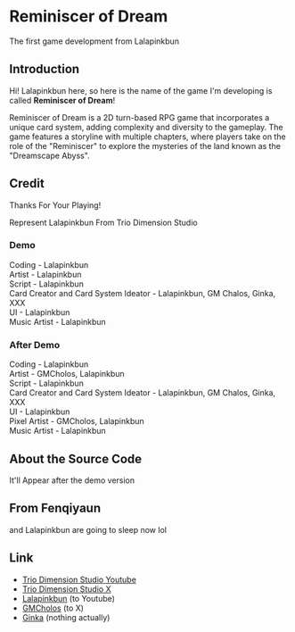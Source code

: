 # Reminiscer of Dream
The first game development from Lalapinkbun

## Introduction
Hi! Lalapinkbun here, so here is the name of the game I'm developing is called **Reminiscer of Dream**!

Reminiscer of Dream is a 2D turn-based RPG game that incorporates a unique card system, adding complexity and diversity to the gameplay. The game features a storyline with multiple chapters, where players take on the role of the "Reminiscer" to explore the mysteries of the land known as the "Dreamscape Abyss".

## Credit
Thanks For Your Playing!

Represent
Lalapinkbun From Trio Dimension Studio

### Demo
Coding - Lalapinkbun <br/>
Artist - Lalapinkbun <br/>
Script - Lalapinkbun <br/>
Card Creator and Card System Ideator - Lalapinkbun, GM Chalos, Ginka, XXX <br/>
UI - Lalapinkbun <br/>
Music Artist - Lalapinkbun <br/>

### After Demo
Coding - Lalapinkbun <br/>
Artist - GMCholos, Lalapinkbun <br/>
Script - Lalapinkbun <br/>
Card Creator and Card System Ideator - Lalapinkbun, GM Chalos, Ginka, XXX <br/>
UI - Lalapinkbun <br/>
Pixel Artist - GMCholos, Lalapinkbun <br/>
Music Artist - Lalapinkbun <br/>

## About the Source Code
It'll Appear after the demo version

## From Fenqiyaun
and Lalapinkbun are going to sleep now lol

## Link
- [Trio Dimension Studio Youtube](https://www.youtube.com/@TrioDimensionStudioOfficial) <br/>
- [Trio Dimension Studio X](https://x.com/TrioDimension) <br/>
- [Lalapinkbun](https://www.youtube.com/@lalapinkbun) (to Youtube) <br/>
- [GMCholos](https://x.com/JustTurbo02) (to X) <br/>
- [Ginka]() (nothing actually) <br/>

